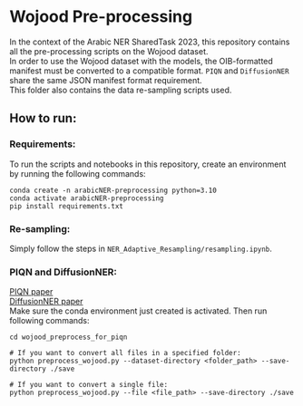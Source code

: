 # Wojood Pre-processing
In the context of the Arabic NER SharedTask 2023, this repository contains all the pre-processing scripts on the Wojood dataset.  
In order to use the Wojood dataset with the models, the OIB-formatted manifest must be converted to a compatible format. 
`PIQN` and `DiffusionNER` share the same JSON manifest format requirement.  
This folder also contains the data re-sampling scripts used.

## How to run:
### Requirements:
To run the scripts and notebooks in this repository, create an environment by running the following commands:
```shell
conda create -n arabicNER-preprocessing python=3.10
conda activate arabicNER-preprocessing
pip install requirements.txt
```
### Re-sampling:
Simply follow the steps in `NER_Adaptive_Resampling/resampling.ipynb`.

### PIQN and DiffusionNER:
[PIQN paper](https://arxiv.org/abs/2203.10545)  
[DiffusionNER paper](https://arxiv.org/abs/2305.13298)  
Make sure the conda environment just created is activated. Then run following commands:
```shell
cd wojood_preprocess_for_piqn

# If you want to convert all files in a specified folder:
python preprocess_wojood.py --dataset-directory <folder_path> --save-directory ./save

# If you want to convert a single file:
python preprocess_wojood.py --file <file_path> --save-directory ./save
```